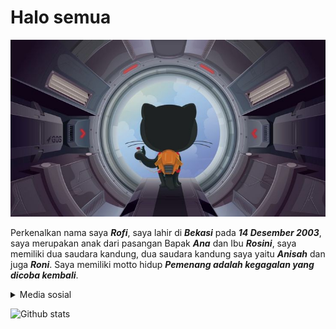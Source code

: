 # Halo semua 
![gambar](https://github.com/rofid0ank/rofid0ank/blob/main/gambar/f873863d84865d7d4c12a28c3c66bcdf.jpg)

Perkenalkan nama saya _**Rofi**_, saya lahir di _**Bekasi**_ pada _**14 Desember 2003**_, saya merupakan anak dari pasangan Bapak _**Ana**_ dan Ibu _**Rosini**_, saya memiliki dua saudara kandung, dua saudara kandung saya yaitu _**Anisah**_ dan juga _**Roni**_. Saya memiliki motto hidup _**Pemenang adalah kegagalan yang dicoba kembali**_.

<details>
<summary>Media sosial</summary>

* [Tiktok](link)
* [Instagram](link)
* [Twitter](link)
* [Facebook](link)

</details>

![Github stats](https://github-readme-stats.vercel.app/api?username=rofid0ank&theme=highcontrast&show_icons=true&count_private=true)

